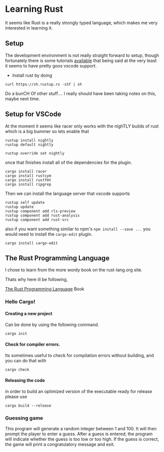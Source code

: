 # Learning Rust
It seems like Rust is a really strongly typed language, which makes me very interested in learning it.

## Setup
The development environment is not really straight forward to setup, though fortunately there is some tutorials [available](https://asquera.de/blog/2017-03-03/setting-up-a-rust-devenv/)  that being said at the very least it seems to have pretty goos vscode support.

- Install rust by doing 
```
curl https://sh.rustup.rs -sSf | sh
```

Do a bunCH Of other stuff.... I really should have been taking notes on this, maybe next time.

## Setup for VSCode
At the moment it seems like racer only works with the nighTLY builds of rust which is a big bummer so lets enable that

```
rustup install nightly
rustup default nightly
```

```
rustup override set nightly
```

once that finishes install all of the dependencies for the plugin.

```
cargo install racer
cargo install rustsym
cargo install rustfmt
cargo install ripgrep
```

Then we can install the language server that vscode supports

```
rustup self update
rustup update
rustup component add rls-preview
rustup component add rust-analysis
rustup component add rust-src
```

also if you want something similar to npm's `npm install --save ...` you would need to install the `cargo-edit` plugin.

```
cargo install cargo-edit
```


## The Rust Programming Language
I chose to learn from the more wordy book on the rust-lang.org site.

Thats why here ill be following,

[The Rust Programming Language](https://doc.rust-lang.org/book) Book

### Hello Cargo!

#### Creating a new project
Can be done by using the following command.
```
cargo init
```

#### Check for compiler errors.
Its sometimes useful to check for compilation errors without building, and you can do that with

```
cargo check
```

#### Releasing the code
in order to build an optimized version of the executable ready for release please use 
```
cargo build --release
```

### Guessing game

This program will generate a random integer between 1 and 100. It will then prompt the player to enter a guess. After a guess is entered, the program will indicate whether the guess is too low or too high.  If the guess is correct, the game will print a congratulatory message and exit.